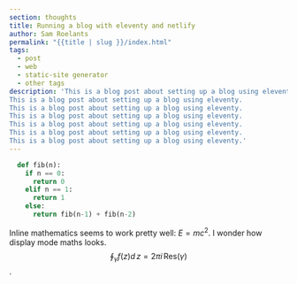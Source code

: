 ```yaml
---
section: thoughts
title: Running a blog with eleventy and netlify
author: Sam Roelants
permalink: "{{title | slug }}/index.html"
tags: 
  - post
  - web
  - static-site generator
  - other tags
description: 'This is a blog post about setting up a blog using eleventy.
This is a blog post about setting up a blog using eleventy.
This is a blog post about setting up a blog using eleventy.
This is a blog post about setting up a blog using eleventy.
This is a blog post about setting up a blog using eleventy.
This is a blog post about setting up a blog using eleventy.
This is a blog post about setting up a blog using eleventy.'
---
```



  ```python
    def fib(n):
      if n == 0:
        return 0
      elif n == 1:
        return 1
      else:
        return fib(n-1) + fib(n-2)
```

Inline mathematics seems to work pretty well: $E = mc^2$. I wonder how display
mode maths looks. 
$$ \oint_\gamma f(z)d\,z = 2\pi i\, \mathrm{Res}(\gamma)_{}$$.
